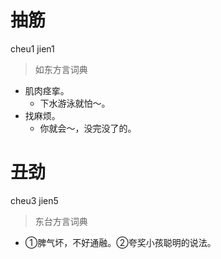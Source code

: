 # 抽筋
cheu1 jien1
> 如东方言词典
- 肌肉痉挛。
  - 下水游泳就怕～。
- 找麻烦。
  - 你就会～，没完没了的。

# 丑劲
cheu3 jien5
> 东台方言词典
- ①脾气坏，不好通融。②夸奖小孩聪明的说法。
